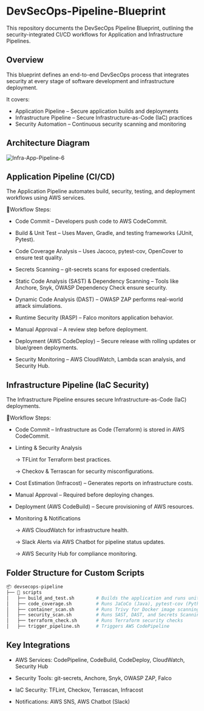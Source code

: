 # DevSecOps-Pipeline-Blueprint
This repository documents the DevSecOps Pipeline Blueprint, outlining the security-integrated CI/CD workflows for Application and Infrastructure Pipelines.  

## Overview
This blueprint defines an end-to-end DevSecOps process that integrates security at every stage of software development and infrastructure deployment.

It covers:
- Application Pipeline – Secure application builds and deployments
- Infrastructure Pipeline – Secure Infrastructure-as-Code (IaC) practices
- Security Automation – Continuous security scanning and monitoring

## Architecture Diagram
![Infra-App-Pipeline-6](https://github.com/user-attachments/assets/720e65ee-08b4-40aa-bd49-18b524145206)

## Application Pipeline (CI/CD)

The Application Pipeline automates build, security, testing, and deployment workflows using AWS services.

🔹Workflow Steps:

 - Code Commit – Developers push code to AWS CodeCommit.

 - Build & Unit Test – Uses Maven, Gradle, and testing frameworks (JUnit, Pytest).

 - Code Coverage Analysis – Uses Jacoco, pytest-cov, OpenCover to ensure test quality.

 - Secrets Scanning – git-secrets scans for exposed credentials.

 - Static Code Analysis (SAST) & Dependency Scanning – Tools like Anchore, Snyk, OWASP Dependency Check ensure security.

 - Dynamic Code Analysis (DAST) – OWASP ZAP performs real-world attack simulations.

 - Runtime Security (RASP) – Falco monitors application behavior.

 - Manual Approval – A review step before deployment.

 - Deployment (AWS CodeDeploy) – Secure release with rolling updates or blue/green deployments.

 - Security Monitoring – AWS CloudWatch, Lambda scan analysis, and Security Hub.


## Infrastructure Pipeline (IaC Security)

The Infrastructure Pipeline ensures secure Infrastructure-as-Code (IaC) deployments.

🔹Workflow Steps:

 - Code Commit – Infrastructure as Code (Terraform) is stored in AWS CodeCommit.

 - Linting & Security Analysis

    -> TFLint for Terraform best practices.
  
    -> Checkov & Terrascan for security misconfigurations.
   
 - Cost Estimation (Infracost) – Generates reports on infrastructure costs.
   
 - Manual Approval – Required before deploying changes.
   
 - Deployment (AWS CodeBuild) – Secure provisioning of AWS resources.
   
 - Monitoring & Notifications
   
    -> AWS CloudWatch for infrastructure health.
   
    -> Slack Alerts via AWS Chatbot for pipeline status updates.
   
    -> AWS Security Hub for compliance monitoring.

## Folder Structure for Custom Scripts

```bash
📦 devsecops-pipeline
├── 📂 scripts
│   ├── build_and_test.sh        # Builds the application and runs unit tests.
│   ├── code_coverage.sh         # Runs JaCoCo (Java), pytest-cov (Python) and OpenCover (.NET).
│   ├── container_scan.sh        # Runs Trivy for Docker image scanning
│   ├── security_scan.sh         # Runs SAST, DAST, and Secrets Scanning
│   ├── terraform_check.sh       # Runs Terraform security checks
│   ├── trigger_pipeline.sh      # Triggers AWS CodePipeline

```

## Key Integrations

- AWS Services: CodePipeline, CodeBuild, CodeDeploy, CloudWatch, Security Hub

- Security Tools: git-secrets, Anchore, Snyk, OWASP ZAP, Falco

- IaC Security: TFLint, Checkov, Terrascan, Infracost

- Notifications: AWS SNS, AWS Chatbot (Slack)




